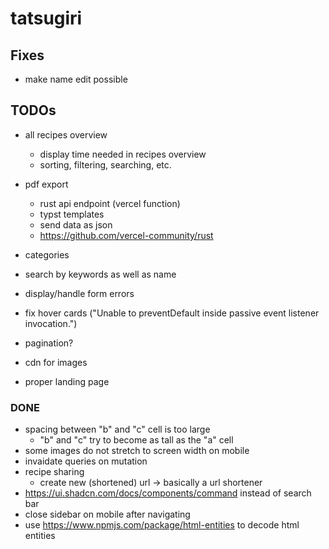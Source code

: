 # tatsugiri

## Fixes
- make name edit possible

## TODOs
- all recipes overview
    - display time needed in recipes overview
    - sorting, filtering, searching, etc.

- pdf export
    - rust api endpoint (vercel function)
    - typst templates
    - send data as json
    - https://github.com/vercel-community/rust

- categories
- search by keywords as well as name

- display/handle form errors
- fix hover cards ("Unable to preventDefault inside passive event listener invocation.")
- pagination?
- cdn for images
- proper landing page

### DONE
- spacing between "b" and "c" cell is too large
    - "b" and "c" try to become as tall as the "a" cell
- some images do not stretch to screen width on mobile
- invaidate queries on mutation
- recipe sharing
    - create new (shortened) url -> basically a url shortener
- https://ui.shadcn.com/docs/components/command instead of search bar
- close sidebar on mobile after navigating
- use https://www.npmjs.com/package/html-entities to decode html entities